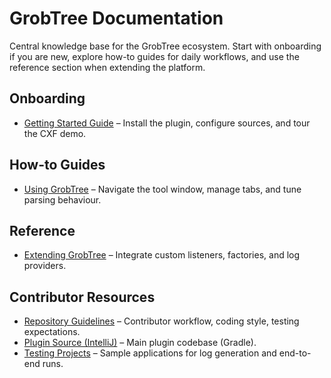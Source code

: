 # GrobTree Documentation

Central knowledge base for the GrobTree ecosystem. Start with onboarding if you are new, explore how-to guides for daily workflows, and use the reference section when extending the platform.

## Onboarding
- [Getting Started Guide](./getting-started.md) – Install the plugin, configure sources, and tour the CXF demo.

## How-to Guides
- [Using GrobTree](./using-grobtree.md) – Navigate the tool window, manage tabs, and tune parsing behaviour.

## Reference
- [Extending GrobTree](./extending-grobtree.md) – Integrate custom listeners, factories, and log providers.

## Contributor Resources
- [Repository Guidelines](../../AGENTS.md) – Contributor workflow, coding style, testing expectations.
- [Plugin Source (IntelliJ)](../../grobtree-intellij-idea-plugin) – Main plugin codebase (Gradle).
- [Testing Projects](../../grobtree-testing) – Sample applications for log generation and end-to-end runs.
